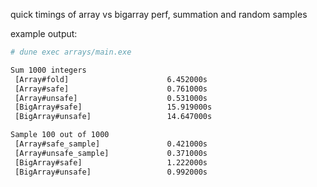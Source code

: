 quick timings of array vs bigarray perf, summation and random samples

example output:
``` sh
# dune exec arrays/main.exe

Sum 1000 integers
 [Array#fold]                      6.452000s
 [Array#safe]                      0.761000s
 [Array#unsafe]                    0.531000s
 [BigArray#safe]                   15.919000s
 [BigArray#unsafe]                 14.647000s

Sample 100 out of 1000
 [Array#safe_sample]               0.421000s
 [Array#unsafe_sample]             0.371000s
 [BigArray#safe]                   1.222000s
 [BigArray#unsafe]                 0.992000s
 ```
